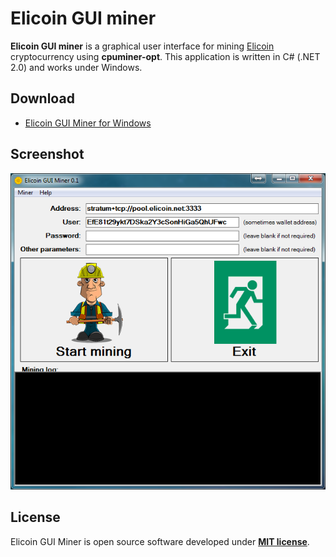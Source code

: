 # Elicoin GUI miner
**Elicoin GUI miner** is a graphical user interface for mining [Elicoin](https://elicoin.net) cryptocurrency using **cpuminer-opt**.
This application is written in C# (.NET 2.0) and works under Windows.

## Download
- [Elicoin GUI Miner for Windows](https://github.com/elicoin/elicoin-gui-miner/releases/)

## Screenshot

<p align="center">
 <img src="./elicoin-gui-miner.png" alt="Elicoin GUI Miner" />
</p>

## License
Elicoin GUI Miner is open source software developed under [**MIT license**](./LICENSE).

